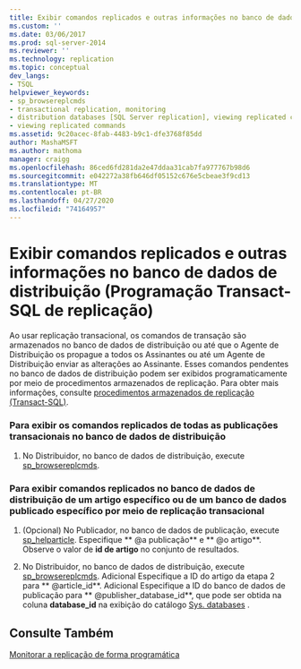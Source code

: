 ```yaml
---
title: Exibir comandos replicados e outras informações no banco de dados de distribuição (Programação Transact-SQL de replicação) | Microsoft Docs
ms.custom: ''
ms.date: 03/06/2017
ms.prod: sql-server-2014
ms.reviewer: ''
ms.technology: replication
ms.topic: conceptual
dev_langs:
- TSQL
helpviewer_keywords:
- sp_browsereplcmds
- transactional replication, monitoring
- distribution databases [SQL Server replication], viewing replicated commands
- viewing replicated commands
ms.assetid: 9c20acec-8fab-4483-b9c1-dfe3768f85dd
author: MashaMSFT
ms.author: mathoma
manager: craigg
ms.openlocfilehash: 86ced6fd281da2e47ddaa31cab7fa977767b98d6
ms.sourcegitcommit: e042272a38fb646df05152c676e5cbeae3f9cd13
ms.translationtype: MT
ms.contentlocale: pt-BR
ms.lasthandoff: 04/27/2020
ms.locfileid: "74164957"
---
```

# <a name="view-replicated-commands-and-other-information-in-the-distribution-database-replication-transact-sql-programming"></a>Exibir comandos replicados e outras informações no banco de dados de distribuição (Programação Transact-SQL de replicação)
  Ao usar replicação transacional, os comandos de transação são armazenados no banco de dados de distribuição ou até que o Agente de Distribuição os propague a todos os Assinantes ou até um Agente de Distribuição enviar as alterações ao Assinante. Esses comandos pendentes no banco de dados de distribuição podem ser exibidos programaticamente por meio de procedimentos armazenados de replicação. Para obter mais informações, consulte [procedimentos armazenados de replicação &#40;Transact-SQL&#41;](/sql/relational-databases/system-stored-procedures/replication-stored-procedures-transact-sql).  
  
### <a name="to-view-replicated-commands-from-all-transactional-publications-in-the-distribution-database"></a>Para exibir os comandos replicados de todas as publicações transacionais no banco de dados de distribuição  
  
1.  No Distribuidor, no banco de dados de distribuição, execute [sp_browsereplcmds](/sql/relational-databases/system-stored-procedures/sp-browsemergesnapshotfolder-transact-sql).  
  
### <a name="to-view-replicated-commands-in-the-distribution-database-from-a-specific-article-or-from-a-specific-database-published-using-transactional-replication"></a>Para exibir comandos replicados no banco de dados de distribuição de um artigo específico ou de um banco de dados publicado específico por meio de replicação transacional  
  
1.  (Opcional) No Publicador, no banco de dados de publicação, execute [sp_helparticle](/sql/relational-databases/system-stored-procedures/sp-helparticle-transact-sql). Especifique ** \@a publicação** e ** \@o artigo**. Observe o valor de **id de artigo** no conjunto de resultados.  
  
2.  No Distribuidor, no banco de dados de distribuição, execute [sp_browsereplcmds](/sql/relational-databases/system-stored-procedures/sp-browsemergesnapshotfolder-transact-sql). Adicional Especifique a ID do artigo da etapa 2 para ** \@article_id**. Adicional Especifique a ID do banco de dados de publicação para ** \@publisher_database_id**, que pode ser obtida na coluna **database_id** na exibição do catálogo [Sys. databases](/sql/relational-databases/system-catalog-views/sys-databases-transact-sql) .  
  
## <a name="see-also"></a>Consulte Também  
 [Monitorar a replicação de forma programática](../monitoring-replication.md)  
  
  
